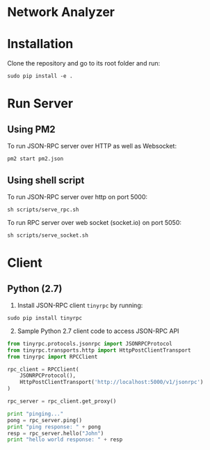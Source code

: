 Network Analyzer
========

# Installation

Clone the repository and go to its root folder and run:

```
sudo pip install -e .
```

# Run Server

## Using PM2

To run JSON-RPC server over HTTP as well as Websocket:

```
pm2 start pm2.json
```


## Using shell script

To run JSON-RPC server over http on port 5000:

```
sh scripts/serve_rpc.sh
```

To run RPC server over web socket (socket.io) on port 5050:

```shellscript
sh scripts/serve_socket.sh
```

# Client

## Python (2.7)

1. Install JSON-RPC client ```tinyrpc``` by running:

```
sudo pip install tinyrpc
```

2. Sample Python 2.7 client code to access JSON-RPC API

```python
from tinyrpc.protocols.jsonrpc import JSONRPCProtocol
from tinyrpc.transports.http import HttpPostClientTransport
from tinyrpc import RPCClient

rpc_client = RPCClient(
    JSONRPCProtocol(),
    HttpPostClientTransport('http://localhost:5000/v1/jsonrpc')
)

rpc_server = rpc_client.get_proxy()

print "pinging..."
pong = rpc_server.ping()
print "ping response: " + pong
resp = rpc_server.hello("John")
print "hello world response: " + resp
```